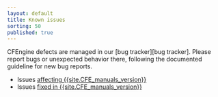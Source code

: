 ```yaml
---
layout: default
title: Known issues
sorting: 50
published: true
---
```


CFEngine defects are managed in our [bug tracker][bug tracker]. Please report
bugs or unexpected behavior there, following the documented guideline for new
bug reports.

* Issues [affecting {{site.CFE_manuals_version}}](https://northerntech.atlassian.net/issues/?jql=project+in+%28ENT%2C+CFE%29+AND+affectedVersion+%7E+%22{{site.CFE_manuals_version}}.*%22+AND+status+not+in+%28+%22Rejected%22%29)
* Issues [fixed in {{site.CFE_manuals_version}}](https://northerntech.atlassian.net/issues/?jql=project+in+%28ENT%2C+CFE%29+AND+fixVersion+%7E+%22{{site.CFE_manuals_version}}.*%22)
